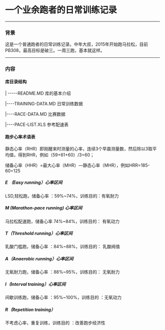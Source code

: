 # 一个业余跑者的日常训练记录



---

### 背景

​	这是一个普通跑者的日常训练记录。中年大叔，2015年开始跑马拉松，目前PB308，最高目标是破三。一周三跑，基本就这样。

---

### 内容

#### 库目录结构

| -----README.MD 库的基本介绍

|----TRAINING-DATA.MD  日常训练数据

|----RACE-DATA.MD  比赛数据

|----PACE-LIST.XLS  参考配速表

#### 跑步心率术语表

静态心率（RHR）即刚醒来时测量的心率，连续3个早晨测量数，然后除以3取平均值，得到RHR，例如（59+61+60）/3=60；

储备心率（HHR）=最大心率（MHR）—静态心率（MHR），例如HRR=185-60=125

##### E （Easy running）心率区间

LSD,轻松跑，储备心率 ：59%~74%，训练目的：有氧耐力

##### M (Marathon-pace running) 心率区间

马拉松配速跑，储备心率 74%~84%，训练目的： 有氧动力

##### T（Threshold running）心率区间

乳酸门槛跑，储备心率 ：84%~88%，训练目的： 乳酸阀值

##### A（Anaerobic running）心率区间

无氧耐力跑，储备心率 ：88%~95%，训练目的： 无氧耐力

##### I（Interval training）心率区间

间歇训练跑，储备心率 ：95%~100%，训练目的 ：无氧动力

##### R（Repetition training）

不考虑心率，重复训练，训练目的 ：改善跑步经济性